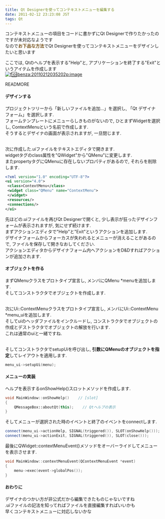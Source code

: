 ```yaml
---
title: Qt Designerを使ってコンテキストメニューを編集する
date: 2011-02-12 23:23:08 JST
tags: Qt
---
```


コンテキストメニューの項目をコードに書かずにQt Designerで作りたかったのですが未対応なようです<br />
なので<span style="font-weight:bold;color:#755019;">お下品な方法</span>でQt Designerを使ってコンテキストメニューをデザインしたいと思います

ここでは, Qtのヘルプを表示する"Help"と, アプリケーションを終了する"Exit"というアイテムを作成します<br />[![f:id:ibenza:20110212035202p:image](//cdn-ak.f.st-hatena.com/images/fotolife/i/ibenza/20110212/20110212035202.png)](http://f.hatena.ne.jp/ibenza/20110212035202)

READMORE
#### デザインする

プロジェクトツリーから「新しいファイルを追加...」を選択し, 「Qt デザイナ フォーム」を選択します.<br />
フォームテンプレートにメニューらしきものがないので, ひとまずWidgetを選択し, ContextMenuという名前で作成します.<br />
そうするとデザイナの画面が表示されますが, 一旦閉じます.

<br />次に作成した.uiファイルをテキストエディタで開きます.<br />widgetタグのclass属性を"QWidget"から"QMenu"に変更します.<br />
またpropertyタグにQMenuに存在しないプロパティがあるので, それらを削除します.

```xml
<?xml version="1.0" encoding="UTF-8"?>
<ui version="4.0">
 <class>ContextMenu</class>
 <widget class="QMenu" name="ContextMenu">
 </widget>
 <resources/>
 <connections/>
</ui>
```

先ほどの.uiファイルを再びQt Designerで開くと, 少し表示が狂ったデザインフォームが表示されますが, 気にせず続けます.<br />
まずアクションエディタで"Help"と"Exit"というアクションを追加します.<br />
デザイナフォームからフォーカスが失われるとメニューが消えることがあるので, ファイルを保存して開きなおしてください.<br />
アクションエディタからデザイナフォーム内へアクションをD&Dすればアクションが追加されます.

#### オブジェクトを作る

まずQMenuクラスをプロトタイプ宣言し, メンバにQMenu *menuを追加します.<br />
そしてコンストラクタでオブジェクトを作成します.

<br />次にUi::ContextMenuクラスをプロトタイプ宣言し, メンバにUi::ContextMenu *menu_uiを追加します.<br />
そしてuiのヘッダファイルをインクルードし, コンストラクタでオブジェクトの作成とデストラクタでオブジェクトの解放を行います.<br />
これは通常のuiと一緒ですね.

<br />そしてコンストラクタでsetupUiを呼び出し, <span style="font-weight:bold;">引数にQMenuのオブジェクトを指定</span>してレイアウトを適用します.

```cpp
menu_ui->setupUi(menu);
```

#### メニューの実装

ヘルプを表示するonShowHelp()スロットメソッドを作成します.

```cpp
void MainWindow::onShowHelp()    // [slot]
{
	QMessageBox::aboutQt(this);    // Qtヘルプの表示
}
```

そしてメニューが選択された時のイベントと終了のイベントをconnectします.

```cpp
connect(menu_ui->actionHelp, SIGNAL(triggered()), SLOT(onShowHelp()));
connect(menu_ui->actionExit, SIGNAL(triggered()), SLOT(close()));
```

最後にQWidget::contextMenuEvent()メソッドをオーバーライドしてメニューを表示させます.

```C++
void MainWindow::contextMenuEvent(QContextMenuEvent *event)
{
	menu->exec(event->globalPos());
}
```

#### おわりに

デザイナのつかい方が非公式だから編集できたものじゃないですね<br />
.uiファイルの記法を知ってればファイルを直接編集すればいいかも<br />
早くコンテキストメニューに対応しないかな

